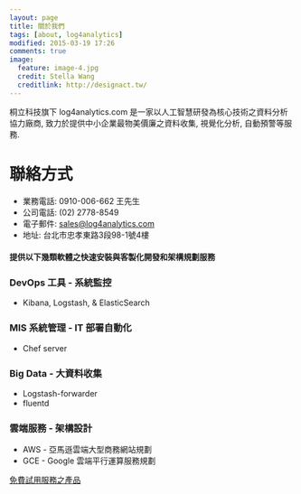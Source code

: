 ```yaml
---
layout: page
title: 關於我們
tags: [about, log4analytics]
modified: 2015-03-19 17:26
comments: true
image:
  feature: image-4.jpg
  credit: Stella Wang
  creditlink: http://designact.tw/
---
```


桐立科技旗下 log4analytics.com 是一家以人工智慧研發為核心技術之資料分析協力廠商, 致力於提供中小企業最物美價廉之資料收集, 視覺化分析, 自動預警等服務.

# 聯絡方式
* 業務電話: 0910-006-662 王先生
* 公司電話: (02) 2778-8549
* 電子郵件: <a href="mailto:sales@log4analytics.com">sales@log4analytics.com
* 地址: 台北市忠孝東路3段98-1號4樓

#### 提供以下幾類軟體之快速安裝與客製化開發和架構規劃服務

### DevOps 工具 - 系統監控

* Kibana, Logstash, & ElasticSearch

### MIS 系統管理 - IT 部署自動化

* Chef server

### Big Data - 大資料收集

* Logstash-forwarder
* fluentd

### 雲端服務 - 架構設計

* AWS - 亞馬遜雲端大型商務網站規劃
* GCE - Google 雲端平行運算服務規劃

<a markdown="0" href="{{ site.url }}/products" class="btn btn-info">免費試用服務之產品</a>
